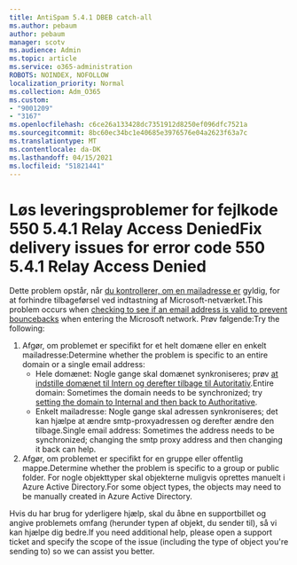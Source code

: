 ```yaml
---
title: AntiSpam 5.4.1 DBEB catch-all
ms.author: pebaum
author: pebaum
manager: scotv
ms.audience: Admin
ms.topic: article
ms.service: o365-administration
ROBOTS: NOINDEX, NOFOLLOW
localization_priority: Normal
ms.collection: Adm_O365
ms.custom:
- "9001209"
- "3167"
ms.openlocfilehash: c6ce26a133428dc7351912d8250ef096dfc7521a
ms.sourcegitcommit: 8bc60ec34bc1e40685e3976576e04a2623f63a7c
ms.translationtype: MT
ms.contentlocale: da-DK
ms.lasthandoff: 04/15/2021
ms.locfileid: "51821441"
---
```

# <a name="fix-delivery-issues-for-error-code-550-541-relay-access-denied"></a><span data-ttu-id="77678-102">Løs leveringsproblemer for fejlkode 550 5.4.1 Relay Access Denied</span><span class="sxs-lookup"><span data-stu-id="77678-102">Fix delivery issues for error code 550 5.4.1 Relay Access Denied</span></span>

<span data-ttu-id="77678-103">Dette problem opstår, når [du kontrollerer, om en mailadresse er](https://docs.microsoft.com/exchange/mail-flow-best-practices/use-directory-based-edge-blocking) gyldig, for at forhindre tilbageførsel ved indtastning af Microsoft-netværket.</span><span class="sxs-lookup"><span data-stu-id="77678-103">This problem occurs when [checking to see if an email address is valid to prevent bouncebacks](https://docs.microsoft.com/exchange/mail-flow-best-practices/use-directory-based-edge-blocking) when entering the Microsoft network.</span></span> <span data-ttu-id="77678-104">Prøv følgende:</span><span class="sxs-lookup"><span data-stu-id="77678-104">Try the following:</span></span>

1. <span data-ttu-id="77678-105">Afgør, om problemet er specifikt for et helt domæne eller en enkelt mailadresse:</span><span class="sxs-lookup"><span data-stu-id="77678-105">Determine whether the problem is specific to an entire domain or a single email address:</span></span>
    - <span data-ttu-id="77678-106">Hele domænet: Nogle gange skal domænet synkroniseres; prøv [at indstille domænet til Intern og derefter tilbage til Autoritativ](https://docs.microsoft.com/exchange/mail-flow-best-practices/manage-accepted-domains/manage-accepted-domains).</span><span class="sxs-lookup"><span data-stu-id="77678-106">Entire domain: Sometimes the domain needs to be synchronized; try [setting the domain to Internal and then back to Authoritative](https://docs.microsoft.com/exchange/mail-flow-best-practices/manage-accepted-domains/manage-accepted-domains).</span></span>
    - <span data-ttu-id="77678-107">Enkelt mailadresse: Nogle gange skal adressen synkroniseres; det kan hjælpe at ændre smtp-proxyadressen og derefter ændre den tilbage.</span><span class="sxs-lookup"><span data-stu-id="77678-107">Single email address: Sometimes the address needs to be synchronized; changing the smtp proxy address and then changing it back can help.</span></span>
2. <span data-ttu-id="77678-108">Afgør, om problemet er specifikt for en gruppe eller offentlig mappe.</span><span class="sxs-lookup"><span data-stu-id="77678-108">Determine whether the problem is specific to a group or public folder.</span></span> <span data-ttu-id="77678-109">For nogle objekttyper skal objekterne muligvis oprettes manuelt i Azure Active Directory.</span><span class="sxs-lookup"><span data-stu-id="77678-109">For some object types, the objects may need to be manually created in Azure Active Directory.</span></span>

<span data-ttu-id="77678-110">Hvis du har brug for yderligere hjælp, skal du åbne en supportbillet og angive problemets omfang (herunder typen af objekt, du sender til), så vi kan hjælpe dig bedre.</span><span class="sxs-lookup"><span data-stu-id="77678-110">If you need additional help, please open a support ticket and specify the scope of the issue (including the type of object you're sending to) so we can assist you better.</span></span>